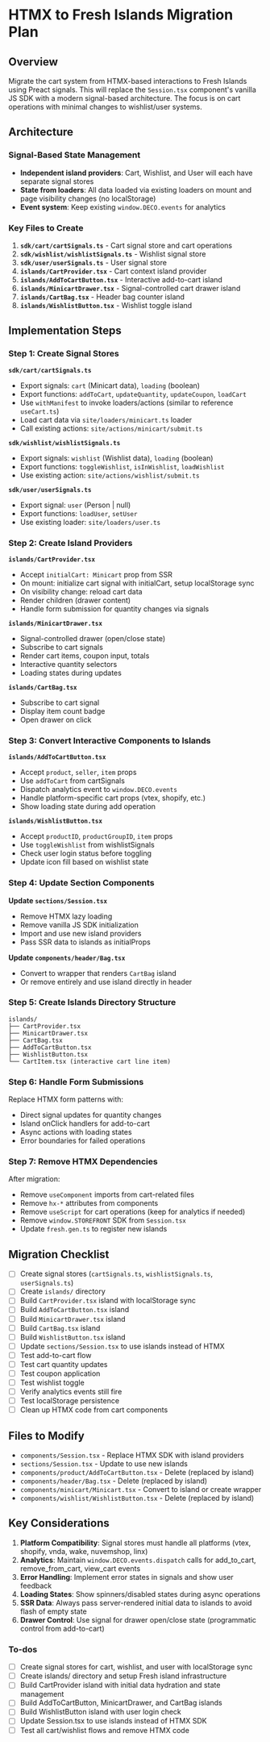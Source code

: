<!-- 08ea5102-f098-4eca-942b-64b0bd449eaf 2f9af0af-a0e5-4130-8c2d-e94d40670b82 -->
# HTMX to Fresh Islands Migration Plan

## Overview

Migrate the cart system from HTMX-based interactions to Fresh Islands using Preact signals. This will replace the `Session.tsx` component's vanilla JS SDK with a modern signal-based architecture. The focus is on cart operations with minimal changes to wishlist/user systems.

## Architecture

### Signal-Based State Management

- **Independent island providers**: Cart, Wishlist, and User will each have separate signal stores
- **State from loaders**: All data loaded via existing loaders on mount and page visibility changes (no localStorage)
- **Event system**: Keep existing `window.DECO.events` for analytics

### Key Files to Create

1. **`sdk/cart/cartSignals.ts`** - Cart signal store and cart operations
2. **`sdk/wishlist/wishlistSignals.ts`** - Wishlist signal store  
3. **`sdk/user/userSignals.ts`** - User signal store
4. **`islands/CartProvider.tsx`** - Cart context island provider
5. **`islands/AddToCartButton.tsx`** - Interactive add-to-cart island
6. **`islands/MinicartDrawer.tsx`** - Signal-controlled cart drawer island
7. **`islands/CartBag.tsx`** - Header bag counter island
8. **`islands/WishlistButton.tsx`** - Wishlist toggle island

## Implementation Steps

### Step 1: Create Signal Stores

**`sdk/cart/cartSignals.ts`**

- Export signals: `cart` (Minicart data), `loading` (boolean)
- Export functions: `addToCart`, `updateQuantity`, `updateCoupon`, `loadCart`
- Use `withManifest` to invoke loaders/actions (similar to reference `useCart.ts`)
- Load cart data via `site/loaders/minicart.ts` loader
- Call existing actions: `site/actions/minicart/submit.ts`

**`sdk/wishlist/wishlistSignals.ts`**

- Export signals: `wishlist` (Wishlist data), `loading` (boolean)
- Export functions: `toggleWishlist`, `isInWishlist`, `loadWishlist`
- Use existing action: `site/actions/wishlist/submit.ts`

**`sdk/user/userSignals.ts`**

- Export signal: `user` (Person | null)
- Export functions: `loadUser`, `setUser`
- Use existing loader: `site/loaders/user.ts`

### Step 2: Create Island Providers

**`islands/CartProvider.tsx`**

- Accept `initialCart: Minicart` prop from SSR
- On mount: initialize cart signal with initialCart, setup localStorage sync
- On visibility change: reload cart data
- Render children (drawer content)
- Handle form submission for quantity changes via signals

**`islands/MinicartDrawer.tsx`**

- Signal-controlled drawer (open/close state)
- Subscribe to cart signals
- Render cart items, coupon input, totals
- Interactive quantity selectors
- Loading states during updates

**`islands/CartBag.tsx`**

- Subscribe to cart signal
- Display item count badge
- Open drawer on click

### Step 3: Convert Interactive Components to Islands

**`islands/AddToCartButton.tsx`**

- Accept `product`, `seller`, `item` props
- Use `addToCart` from cartSignals
- Dispatch analytics event to `window.DECO.events`
- Handle platform-specific cart props (vtex, shopify, etc.)
- Show loading state during add operation

**`islands/WishlistButton.tsx`**

- Accept `productID`, `productGroupID`, `item` props
- Use `toggleWishlist` from wishlistSignals
- Check user login status before toggling
- Update icon fill based on wishlist state

### Step 4: Update Section Components

**Update `sections/Session.tsx`**

- Remove HTMX lazy loading
- Remove vanilla JS SDK initialization
- Import and use new island providers
- Pass SSR data to islands as initialProps

**Update `components/header/Bag.tsx`**

- Convert to wrapper that renders `CartBag` island
- Or remove entirely and use island directly in header

### Step 5: Create Islands Directory Structure

```
islands/
├── CartProvider.tsx
├── MinicartDrawer.tsx
├── CartBag.tsx
├── AddToCartButton.tsx
├── WishlistButton.tsx
└── CartItem.tsx (interactive cart line item)
```

### Step 6: Handle Form Submissions

Replace HTMX form patterns with:

- Direct signal updates for quantity changes
- Island onClick handlers for add-to-cart
- Async actions with loading states
- Error boundaries for failed operations

### Step 7: Remove HTMX Dependencies

After migration:

- Remove `useComponent` imports from cart-related files
- Remove `hx-*` attributes from components
- Remove `useScript` for cart operations (keep for analytics if needed)
- Remove `window.STOREFRONT` SDK from `Session.tsx`
- Update `fresh.gen.ts` to register new islands

## Migration Checklist

- [ ] Create signal stores (`cartSignals.ts`, `wishlistSignals.ts`, `userSignals.ts`)
- [ ] Create `islands/` directory
- [ ] Build `CartProvider.tsx` island with localStorage sync
- [ ] Build `AddToCartButton.tsx` island
- [ ] Build `MinicartDrawer.tsx` island
- [ ] Build `CartBag.tsx` island  
- [ ] Build `WishlistButton.tsx` island
- [ ] Update `sections/Session.tsx` to use islands instead of HTMX
- [ ] Test add-to-cart flow
- [ ] Test cart quantity updates
- [ ] Test coupon application
- [ ] Test wishlist toggle
- [ ] Verify analytics events still fire
- [ ] Test localStorage persistence
- [ ] Clean up HTMX code from cart components

## Files to Modify

- `components/Session.tsx` - Replace HTMX SDK with island providers
- `sections/Session.tsx` - Update to use new islands
- `components/product/AddToCartButton.tsx` - Delete (replaced by island)
- `components/header/Bag.tsx` - Delete (replaced by island)
- `components/minicart/Minicart.tsx` - Convert to island or create wrapper
- `components/wishlist/WishlistButton.tsx` - Delete (replaced by island)

## Key Considerations

1. **Platform Compatibility**: Signal stores must handle all platforms (vtex, shopify, vnda, wake, nuvemshop, linx)
2. **Analytics**: Maintain `window.DECO.events.dispatch` calls for add_to_cart, remove_from_cart, view_cart events
3. **Error Handling**: Implement error states in signals and show user feedback
4. **Loading States**: Show spinners/disabled states during async operations
5. **SSR Data**: Always pass server-rendered initial data to islands to avoid flash of empty state
6. **Drawer Control**: Use signal for drawer open/close state (programmatic control from add-to-cart)

### To-dos

- [ ] Create signal stores for cart, wishlist, and user with localStorage sync
- [ ] Create islands/ directory and setup Fresh island infrastructure
- [ ] Build CartProvider island with initial data hydration and state management
- [ ] Build AddToCartButton, MinicartDrawer, and CartBag islands
- [ ] Build WishlistButton island with user login check
- [ ] Update Session.tsx to use islands instead of HTMX SDK
- [ ] Test all cart/wishlist flows and remove HTMX code